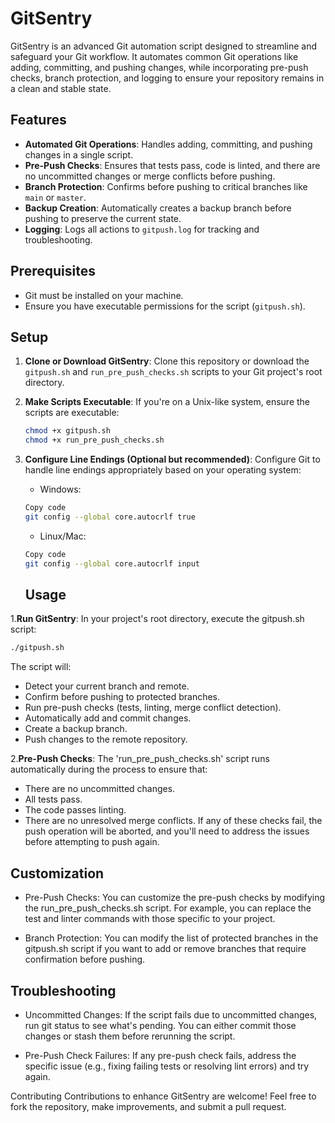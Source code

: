 # GitSentry

GitSentry is an advanced Git automation script designed to streamline and safeguard your Git workflow. It automates common Git operations like adding, committing, and pushing changes, while incorporating pre-push checks, branch protection, and logging to ensure your repository remains in a clean and stable state.

## Features

- **Automated Git Operations**: Handles adding, committing, and pushing changes in a single script.
- **Pre-Push Checks**: Ensures that tests pass, code is linted, and there are no uncommitted changes or merge conflicts before pushing.
- **Branch Protection**: Confirms before pushing to critical branches like `main` or `master`.
- **Backup Creation**: Automatically creates a backup branch before pushing to preserve the current state.
- **Logging**: Logs all actions to `gitpush.log` for tracking and troubleshooting.

## Prerequisites

- Git must be installed on your machine.
- Ensure you have executable permissions for the script (`gitpush.sh`).

## Setup

1. **Clone or Download GitSentry**:
   Clone this repository or download the `gitpush.sh` and `run_pre_push_checks.sh` scripts to your Git project's root directory.

2. **Make Scripts Executable**:
   If you're on a Unix-like system, ensure the scripts are executable:
   ```bash
   chmod +x gitpush.sh
   chmod +x run_pre_push_checks.sh
   ```
3. **Configure Line Endings (Optional but recommended)**:
   Configure Git to handle line endings appropriately based on your operating system:

   - Windows:
   ```bash
   Copy code
   git config --global core.autocrlf true
   ```
   - Linux/Mac:
   ``` bash
   Copy code
   git config --global core.autocrlf input
   ```
   ## Usage

1.**Run GitSentry**:
   In your project's root directory, execute the gitpush.sh script:
   ```bash
   ./gitpush.sh
   ```

   The script will:

   - Detect your current branch and remote.
   - Confirm before pushing to protected branches.
   - Run pre-push checks (tests, linting, merge conflict detection).
   - Automatically add and commit changes.
   - Create a backup branch.
   - Push changes to the remote repository.

2.**Pre-Push Checks**:
   The 'run_pre_push_checks.sh' script runs automatically during the process to ensure that:

   - There are no uncommitted changes.
   - All tests pass.
   - The code passes linting.
   - There are no unresolved merge conflicts.
If any of these checks fail, the push operation will be aborted, and you'll need to address the issues before attempting to push again.

## Customization
   - Pre-Push Checks:
You can customize the pre-push checks by modifying the run_pre_push_checks.sh script. For example, you can replace the test and linter commands with those specific to your project.

   - Branch Protection:
You can modify the list of protected branches in the gitpush.sh script if you want to add or remove branches that require confirmation before pushing.

## Troubleshooting

   - Uncommitted Changes:
If the script fails due to uncommitted changes, run git status to see what's pending. You can either commit those changes or stash them before rerunning the script.

   - Pre-Push Check Failures:
If any pre-push check fails, address the specific issue (e.g., fixing failing tests or resolving lint errors) and try again.

Contributing
Contributions to enhance GitSentry are welcome! Feel free to fork the repository, make improvements, and submit a pull request.
